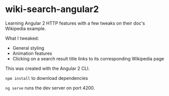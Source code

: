 # wiki-search-angular2
Learning Angular 2 HTTP features with a few tweaks on their doc's Wikipedia example.

What I tweaked:
- General styling
- Animation features
- Clicking on a search result title links to its corresponding Wikipedia page


This was created with the Angular 2 CLI.

`npm install` to download dependencies

`ng serve` runs the dev server on port 4200.
